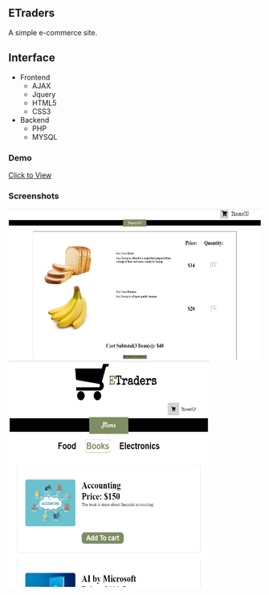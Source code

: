 ## ETraders

A simple e-commerce site.

## Interface
* Frontend
  * AJAX
  * Jquery
  * HTML5
  * CSS3
* Backend
  * PHP
  * MYSQL


### Demo

<a href="https://i.cs.hku.hk/~msnaveed/A1/index.html" target="_blank">Click to View</a>



### Screenshots
<img src="https://github.com/sheheryarnaveed/ETraders/blob/master/screenshots/1.png" width="520" height="300">

<img src="https://github.com/sheheryarnaveed/ETraders/blob/master/screenshots/2.png" width="400" height="450">
